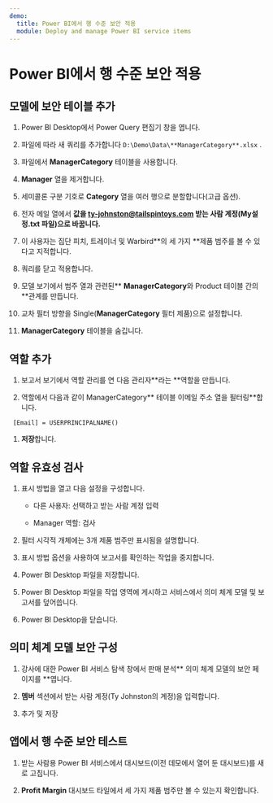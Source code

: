 ```yaml
---
demo:
  title: Power BI에서 행 수준 보안 적용
  module: Deploy and manage Power BI service items
---
```


# Power BI에서 행 수준 보안 적용

## 모델에 보안 테이블 추가

1. Power BI Desktop에서 Power Query 편집기 창을 엽니다.

1. 파일에 따라 새 쿼리를 추가합니다 `D:\Demo\Data\**ManagerCategory**.xlsx` .

1. 파일에서 **ManagerCategory** 테이블을 사용합니다.

1. **Manager** 열을 제거합니다.

1. 세미콜론 구분 기호로 **Category** 열을 여러 행으로 분할합니다(고급 옵션).

1. 전자 메일 열에서 **값을 **<ty-johnston@tailspintoys.com>** 받는 사람 계정(My설정.txt 파일)으로 바꿉니다.**

1. 이 사용자는 집단 피치, 트레이너 및 Warbird**의 세 가지 **제품 범주를 볼 수 있다고 지적합니다.

1. 쿼리를 닫고 적용합니다.

1. 모델 보기에서 범주 열과 관련된** **ManagerCategory**와 Product 테이블 간의 **관계를 만듭니다.

1. 교차 필터 방향을 Single(**ManagerCategory** 필터 제품)으로 설정합니다.

1. **ManagerCategory** 테이블을 숨깁니다.

## 역할 추가

1. 보고서 보기에서 역할 관리를 연 다음 관리자**라는 **역할을 만듭니다.

1. 역할에서 다음과 같이 ManagerCategory** 테이블 이메일 주소 열을 필터링**합니다.

  ```dax
   [Email] = USERPRINCIPALNAME()
   ```

1. **저장**합니다.

## 역할 유효성 검사

1. 표시 방법을 열고 다음 설정을 구성합니다.

    - 다른 사용자: 선택하고 받는 사람 계정 입력

    - Manager 역할: 검사

1. 필터 시각적 개체에는 3개 제품 범주만 표시됨을 설명합니다.

1. 표시 방법 옵션을 사용하여 보고서를 확인하는 작업을 중지합니다.

1. Power BI Desktop 파일을 저장합니다.

1. Power BI Desktop 파일을 작업 영역에 게시하고 서비스에서 의미 체계 모델 및 보고서를 덮어씁니다.

1. Power BI Desktop을 닫습니다.

## 의미 체계 모델 보안 구성

1. 강사에 대한 Power BI 서비스 탐색 창에서 판매 분석** 의미 체계 모델의 보안 페이지를 **엽니다.

1. **멤버** 섹션에서 받는 사람 계정(Ty Johnston의 계정)을 입력합니다.

1. 추가 및 저장

## 앱에서 행 수준 보안 테스트

1. 받는 사람용 Power BI 서비스에서 대시보드(이전 데모에서 열어 둔 대시보드)를 새로 고칩니다.

1. **Profit Margin** 대시보드 타일에서 세 가지 제품 범주만 볼 수 있는지 확인합니다.
